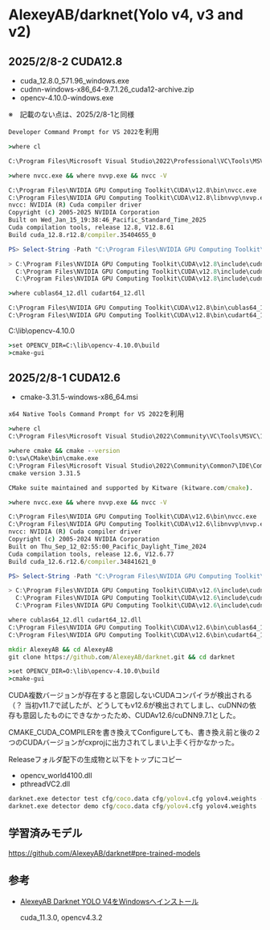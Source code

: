 # AlexeyAB/darknet(Yolo v4, v3 and v2)

## 2025/2/8-2 CUDA12.8

- cuda_12.8.0_571.96_windows.exe
- cudnn-windows-x86_64-9.7.1.26_cuda12-archive.zip
- opencv-4.10.0-windows.exe

※　記載のない点は、2025/2/8-1と同様

`Developer Command Prompt for VS 2022`を利用

```cmd
>where cl

C:\Program Files\Microsoft Visual Studio\2022\Professional\VC\Tools\MSVC\14.42.34433\bin\Hostx64\x64\cl.exe
```

```cmd
>where nvcc.exe && where nvvp.exe && nvcc -V

C:\Program Files\NVIDIA GPU Computing Toolkit\CUDA\v12.8\bin\nvcc.exe
C:\Program Files\NVIDIA GPU Computing Toolkit\CUDA\v12.8\libnvvp\nvvp.exe
nvcc: NVIDIA (R) Cuda compiler driver
Copyright (c) 2005-2025 NVIDIA Corporation
Built on Wed_Jan_15_19:38:46_Pacific_Standard_Time_2025
Cuda compilation tools, release 12.8, V12.8.61
Build cuda_12.8.r12.8/compiler.35404655_0
```

```PowerShell
PS> Select-String -Path "C:\Program Files\NVIDIA GPU Computing Toolkit\CUDA\v12.8\include\cudnn_version.h" -Pattern "#define CUDNN_MAJOR" -Context 0,2

> C:\Program Files\NVIDIA GPU Computing Toolkit\CUDA\v12.8\include\cudnn_version.h:57:#define CUDNN_MAJOR 9
  C:\Program Files\NVIDIA GPU Computing Toolkit\CUDA\v12.8\include\cudnn_version.h:58:#define CUDNN_MINOR 7
  C:\Program Files\NVIDIA GPU Computing Toolkit\CUDA\v12.8\include\cudnn_version.h:59:#define CUDNN_PATCHLEVEL 1
```

```cmd
>where cublas64_12.dll cudart64_12.dll

C:\Program Files\NVIDIA GPU Computing Toolkit\CUDA\v12.8\bin\cublas64_12.dll
C:\Program Files\NVIDIA GPU Computing Toolkit\CUDA\v12.8\bin\cudart64_12.dll
```

C:\lib\opencv-4.10.0

```cmd
>set OPENCV_DIR=C:\lib\opencv-4.10.0\build
>cmake-gui
```

## 2025/2/8-1 CUDA12.6

- cmake-3.31.5-windows-x86_64.msi

`x64 Native Tools Command Prompt for VS 2022`を利用

```cmd
>where cl
C:\Program Files\Microsoft Visual Studio\2022\Community\VC\Tools\MSVC\14.40.33807\bin\Hostx64\x64\cl.exe
```

```cmd
>where cmake && cmake --version
O:\sw\CMake\bin\cmake.exe
C:\Program Files\Microsoft Visual Studio\2022\Community\Common7\IDE\CommonExtensions\Microsoft\CMake\CMake\bin\cmake.exe
cmake version 3.31.5

CMake suite maintained and supported by Kitware (kitware.com/cmake).
```

```cmd
>where nvcc.exe && where nvvp.exe && nvcc -V

C:\Program Files\NVIDIA GPU Computing Toolkit\CUDA\v12.6\bin\nvcc.exe
C:\Program Files\NVIDIA GPU Computing Toolkit\CUDA\v12.6\libnvvp\nvvp.exe
nvcc: NVIDIA (R) Cuda compiler driver
Copyright (c) 2005-2024 NVIDIA Corporation
Built on Thu_Sep_12_02:55:00_Pacific_Daylight_Time_2024
Cuda compilation tools, release 12.6, V12.6.77
Build cuda_12.6.r12.6/compiler.34841621_0
```

```PowerShell
PS> Select-String -Path "C:\Program Files\NVIDIA GPU Computing Toolkit\CUDA\v12.6\include\cudnn_version.h" -Pattern "#define CUDNN_MAJOR" -Context 0,2

> C:\Program Files\NVIDIA GPU Computing Toolkit\CUDA\v12.6\include\cudnn_version.h:57:#define CUDNN_MAJOR 9
  C:\Program Files\NVIDIA GPU Computing Toolkit\CUDA\v12.6\include\cudnn_version.h:58:#define CUDNN_MINOR 7
  C:\Program Files\NVIDIA GPU Computing Toolkit\CUDA\v12.6\include\cudnn_version.h:59:#define CUDNN_PATCHLEVEL 1
```

```cmd
where cublas64_12.dll cudart64_12.dll
C:\Program Files\NVIDIA GPU Computing Toolkit\CUDA\v12.6\bin\cublas64_12.dll
C:\Program Files\NVIDIA GPU Computing Toolkit\CUDA\v12.6\bin\cudart64_12.dll
```

```cmd
mkdir AlexeyAB && cd AlexeyAB
git clone https://github.com/AlexeyAB/darknet.git && cd darknet
```

```cmd
>set OPENCV_DIR=O:\lib\opencv-4.10.0\build
>cmake-gui
```

CUDA複数バージョンが存在すると意図しないCUDAコンパイラが検出される（？ 当初v11.7で試したが、どうしてもv12.6が検出されてしまし、cuDNNの依存も意図したものにできなかったため、CUDAv12.6/cuDNN9.7.1とした。

CMAKE_CUDA_COMPILERを書き換えてConfigureしても、書き換え前と後の２つのCUDAバージョンがcxprojに出力されてしまい上手く行かなかった。

Releaseフォルダ配下の生成物と以下をトップにコピー

- opencv_world4100.dll
- pthreadVC2.dll

```cmd
darknet.exe detector test cfg/coco.data cfg/yolov4.cfg yolov4.weights -thresh 0.25
darknet.exe detector demo cfg/coco.data cfg/yolov4.cfg yolov4.weights
```

## 学習済みモデル

<https://github.com/AlexeyAB/darknet#pre-trained-models>

## 参考

- [AlexeyAB Darknet YOLO V4をWindowsへインストール](https://www.miki-ie.com/machinelearning/darknet-yolo-v4-windows/)

  cuda_11.3.0, opencv4.3.2
